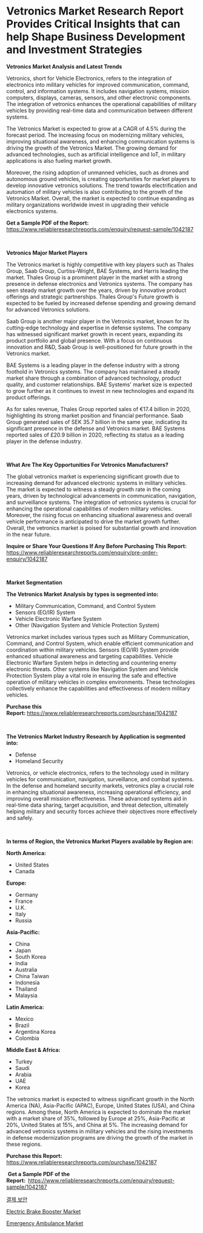 <p><h1>Vetronics Market Research Report Provides Critical Insights that can help Shape Business Development and Investment Strategies</h1></p><p><strong>Vetronics Market Analysis and Latest Trends</strong></p>
<p><p>Vetronics, short for Vehicle Electronics, refers to the integration of electronics into military vehicles for improved communication, command, control, and information systems. It includes navigation systems, mission computers, displays, cameras, sensors, and other electronic components. The integration of vetronics enhances the operational capabilities of military vehicles by providing real-time data and communication between different systems.</p><p>The Vetronics Market is expected to grow at a CAGR of 4.5% during the forecast period. The increasing focus on modernizing military vehicles, improving situational awareness, and enhancing communication systems is driving the growth of the Vetronics Market. The growing demand for advanced technologies, such as artificial intelligence and IoT, in military applications is also fueling market growth.</p><p>Moreover, the rising adoption of unmanned vehicles, such as drones and autonomous ground vehicles, is creating opportunities for market players to develop innovative vetronics solutions. The trend towards electrification and automation of military vehicles is also contributing to the growth of the Vetronics Market. Overall, the market is expected to continue expanding as military organizations worldwide invest in upgrading their vehicle electronics systems.</p></p>
<p><strong>Get a Sample PDF of the Report:&nbsp;</strong> <a href="https://www.reliableresearchreports.com/enquiry/request-sample/1042187">https://www.reliableresearchreports.com/enquiry/request-sample/1042187</a></p>
<p>&nbsp;</p>
<p><strong>Vetronics Major Market Players</strong></p>
<p><p>The Vetronics market is highly competitive with key players such as Thales Group, Saab Group, Curtiss-Wright, BAE Systems, and Harris leading the market. Thales Group is a prominent player in the market with a strong presence in defense electronics and Vetronics systems. The company has seen steady market growth over the years, driven by innovative product offerings and strategic partnerships. Thales Group's Future growth is expected to be fueled by increased defense spending and growing demand for advanced Vetronics solutions.</p><p>Saab Group is another major player in the Vetronics market, known for its cutting-edge technology and expertise in defense systems. The company has witnessed significant market growth in recent years, expanding its product portfolio and global presence. With a focus on continuous innovation and R&D, Saab Group is well-positioned for future growth in the Vetronics market.</p><p>BAE Systems is a leading player in the defense industry with a strong foothold in Vetronics systems. The company has maintained a steady market share through a combination of advanced technology, product quality, and customer relationships. BAE Systems' market size is expected to grow further as it continues to invest in new technologies and expand its product offerings.</p><p>As for sales revenue, Thales Group reported sales of €17.4 billion in 2020, highlighting its strong market position and financial performance. Saab Group generated sales of SEK 35.7 billion in the same year, indicating its significant presence in the defense and Vetronics market. BAE Systems reported sales of £20.9 billion in 2020, reflecting its status as a leading player in the defense industry.</p></p>
<p>&nbsp;</p>
<p><strong>What Are The Key Opportunities For Vetronics Manufacturers?</strong></p>
<p><p>The global vetronics market is experiencing significant growth due to increasing demand for advanced electronic systems in military vehicles. The market is expected to witness a steady growth rate in the coming years, driven by technological advancements in communication, navigation, and surveillance systems. The integration of vetronics systems is crucial for enhancing the operational capabilities of modern military vehicles. Moreover, the rising focus on enhancing situational awareness and overall vehicle performance is anticipated to drive the market growth further. Overall, the vetronics market is poised for substantial growth and innovation in the near future.</p></p>
<p><strong>Inquire or Share Your Questions If Any Before Purchasing This Report:</strong> <a href="https://www.reliableresearchreports.com/enquiry/pre-order-enquiry/1042187">https://www.reliableresearchreports.com/enquiry/pre-order-enquiry/1042187</a></p>
<p>&nbsp;</p>
<p><strong>Market Segmentation</strong></p>
<p><strong>The Vetronics Market Analysis by types is segmented into:</strong></p>
<p><ul><li>Military Communication, Command, and Control System</li><li>Sensors (EO/IR) System</li><li>Vehicle Electronic Warfare System</li><li>Other (Navigation System and Vehicle Protection System)</li></ul></p>
<p><p>Vetronics market includes various types such as Military Communication, Command, and Control System, which enable efficient communication and coordination within military vehicles. Sensors (EO/IR) System provide enhanced situational awareness and targeting capabilities. Vehicle Electronic Warfare System helps in detecting and countering enemy electronic threats. Other systems like Navigation System and Vehicle Protection System play a vital role in ensuring the safe and effective operation of military vehicles in complex environments. These technologies collectively enhance the capabilities and effectiveness of modern military vehicles.</p></p>
<p><strong>Purchase this Report:&nbsp;</strong><a href="https://www.reliableresearchreports.com/purchase/1042187">https://www.reliableresearchreports.com/purchase/1042187</a></p>
<p>&nbsp;</p>
<p><strong>The Vetronics Market Industry Research by Application is segmented into:</strong></p>
<p><ul><li>Defense</li><li>Homeland Security</li></ul></p>
<p><p>Vetronics, or vehicle electronics, refers to the technology used in military vehicles for communication, navigation, surveillance, and combat systems. In the defense and homeland security markets, vetronics play a crucial role in enhancing situational awareness, increasing operational efficiency, and improving overall mission effectiveness. These advanced systems aid in real-time data sharing, target acquisition, and threat detection, ultimately helping military and security forces achieve their objectives more effectively and safely.</p></p>
<p>&nbsp;</p>
<p><strong>In terms of Region, the Vetronics Market Players available by Region are:</strong></p>
<p>
    <p> <strong> North America: </strong>
        <ul>
            <li>United States</li>
            <li>Canada</li>
        </ul>
        </p> 
    <p> <strong> Europe: </strong>
        <ul>
            <li>Germany</li>
            <li>France</li>
            <li>U.K.</li>
            <li>Italy</li>
            <li>Russia</li>
        </ul>
        </p> 
    <p> <strong> Asia-Pacific: </strong>
        <ul>
            <li>China</li>
            <li>Japan</li>
            <li>South Korea</li>
            <li>India</li>
            <li>Australia</li>
            <li>China Taiwan</li>
            <li>Indonesia</li>
            <li>Thailand</li>
            <li>Malaysia</li>
        </ul>
        </p> 
    <p> <strong> Latin America: </strong>
        <ul>
            <li>Mexico</li>
            <li>Brazil</li>
            <li>Argentina Korea</li>
            <li>Colombia</li>
        </ul>
        </p> 
    <p> <strong> Middle East & Africa: </strong>
        <ul>
            <li>Turkey</li>
            <li>Saudi</li>
            <li>Arabia</li>
            <li>UAE</li>
            <li>Korea</li>
        </ul>
    </p>
    </p>
<p><p>The vetronics market is expected to witness significant growth in the North America (NA), Asia-Pacific (APAC), Europe, United States (USA), and China regions. Among these, North America is expected to dominate the market with a market share of 35%, followed by Europe at 25%, Asia-Pacific at 20%, United States at 15%, and China at 5%. The increasing demand for advanced vetronics systems in military vehicles and the rising investments in defense modernization programs are driving the growth of the market in these regions.</p></p>
<p><strong>Purchase this Report: </strong><a href="https://www.reliableresearchreports.com/purchase/1042187">https://www.reliableresearchreports.com/purchase/1042187</a></p>
<p>&nbsp;<strong>Get a Sample PDF of the Report:&nbsp;&nbsp;</strong><a href="https://www.reliableresearchreports.com/enquiry/request-sample/1042187">https://www.reliableresearchreports.com/enquiry/request-sample/1042187</a></p>
<p><strong></strong></p>
<p><p><a href="https://github.com/iansanftyord09878/Market-Research-Report-List-1/blob/main/37131168654.md">결제 보안</a></p><p><a href="https://issuu.com/reportprime-2/docs/electric-brake-booster-market-size-2030.pptx">Electric Brake Booster Market</a></p><p><a href="https://issuu.com/reportprime-2/docs/emergency-ambulance-market-size-2030.pptx">Emergency Ambulance Market</a></p></p>